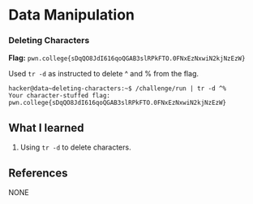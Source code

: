 # Data Manipulation 

### Deleting Characters

**Flag:** `pwn.college{sDqQO8JdI616qoQGAB3slRPkFTO.0FNxEzNxwiN2kjNzEzW}`

Used `tr -d` as instructed to delete ^ and % from the flag.

```
hacker@data~deleting-characters:~$ /challenge/run | tr -d ^%
Your character-stuffed flag:
pwn.college{sDqQO8JdI616qoQGAB3slRPkFTO.0FNxEzNxwiN2kjNzEzW}
```

## What I learned

1. Using `tr -d` to delete characters. 

## References

NONE
